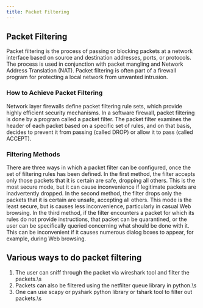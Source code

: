 ```yaml
---
title: Packet Filtering
---
```

## Packet Filtering

Packet filtering is the process of passing or blocking packets at a network interface based on source and destination addresses, ports, or protocols. The process is used in conjunction with packet mangling and Network Address Translation (NAT). Packet filtering is often part of a firewall program for protecting a local network from unwanted intrusion.

### How to Achieve Packet Filtering
Network layer firewalls define packet filtering rule sets, which provide highly efficient security mechanisms. In a software firewall, packet filtering is done by a program called a packet filter. The packet filter examines the header of each packet based on a specific set of rules, and on that basis, decides to prevent it from passing (called DROP) or allow it to pass (called ACCEPT).

### Filtering Methods

There are three ways in which a packet filter can be configured, once the set of filtering rules has been defined. In the first method, the filter accepts only those packets that it is certain are safe, dropping all others. This is the most secure mode, but it can cause inconvenience if legitimate packets are inadvertently dropped. In the second method, the filter drops only the packets that it is certain are unsafe, accepting all others. This mode is the least secure, but is causes less inconvenience, particularly in casual Web browsing. In the third method, if the filter encounters a packet for which its rules do not provide instructions, that packet can be quarantined, or the user can be specifically queried concerning what should be done with it. This can be inconvenient if it causes numerous dialog boxes to appear, for example, during Web browsing.

## Various ways to do packet filtering
1) The user can sniff through the packet via wireshark tool and filter the packets.\s
2) Packets can also be filtered using the netfilter queue library in python.\s
3) One can use scapy or pyshark python library or tshark tool to filter out packets.\s
